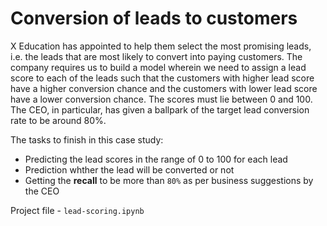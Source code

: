 # Conversion of leads to customers

X Education has appointed to help them select the most promising leads, i.e. the leads that are most likely to convert into paying customers. The company requires us to build a model wherein we need to assign a lead score to each of the leads such that the customers with higher lead score have a higher conversion chance and the customers with lower lead score have a lower conversion chance. The scores must lie between 0 and 100. The CEO, in particular, has given a ballpark of the target lead conversion rate to be around 80%.


The tasks to finish in this case study:
- Predicting the lead scores in the range of 0 to 100 for each lead
- Prediction whther the lead will be converted or not
- Getting the __recall__ to be more than `80%` as per business suggestions by the CEO


Project file - `lead-scoring.ipynb`
